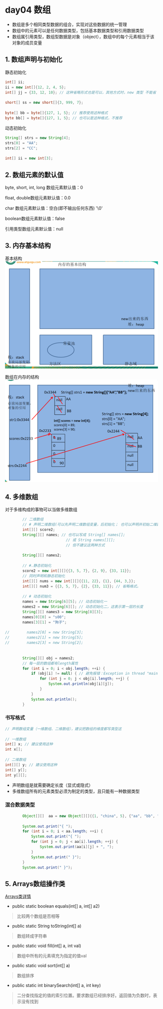 day04 数组
==

* 数组是多个相同类型数据的组合，实现对这些数据的统一管理
* 数组中的元素可以是任何数据类型，包括基本数据类型和引用数据类型
* 数组属引用类型，数组型数据是对象（object），数组中的每个元素相当于该对象的成员变量



## 1. 数组声明与初始化
静态初始化

```java
int[] ii;
ii = new int[]{12, 2, 4, 5};
int[] jj = {33, 12, 10}; // 这种省略形式也是可以，其他方式时，new 类型 不能省

short[] ss = new short[]{3, 999, 7};

byte[] bb = byte[]{127, 1, 5}; // 推荐使用这种格式
byte bb[] = byte[]{127, 1, 5}; // 也可以是这种格式，不推荐
```

动态初始化

```java
String[] strs = new String[4];
strs[0] = "AA";
strs[2] = "CC";

int[] ii = new int[3];
```



## 2. 数组元素的默认值

byte, short, int, long 数组元素默认值：0

float, double数组元素默认值：0.0

char 数组元素默认值：空白(即不输出任何东西) '\0'

boolean数组元素默认值：false

引用类型数组元素默认值：null



## 3. 内存基本结构

基本结构
![内存基本结构](./images/内存基本结构.png)

数组在内存的结构
![数组内存结构](./images/数组在内存中的结构.png)



## 4. 多维数组

对于多维构成的事物可以当做多维数组

```java
        // 二维数组
        // # 声明二维数组(可以先声明二维数组变量，后初始化； 也可以声明并初始二维数组)
        int[][] score2;
        String[][] names; // 也可以写成 String[] names[];
                            // 或 String names[][];
                            // 但不建议这两种方式

        String[][] names2;

        // #.静态初始化
        score2 = new int[][]{{3, 5, 7}, {2, 9}, {33, 11}};
        // 同时声明和静态初始化
        int[][] nums = new int[][]{{11, 22}, {1}, {44, 3,}};
        int[][] num3 = {{3, 5, 7}, {2}, {33, 11}}; // 省略格式。

        // # 动态初始化
        names = new String[6][5]; // 动态初始化一
        names2 = new String[6][]; // 动态初始化二，这表示第一层的长度
        String[][] names3 = new String[8][3];
        names[0][0] = "s00";
        names[3][1] = "狗子";

//        names2[0] = new String[3];
//        names2[1] = new String[5];
//        names2[3] = new String[2];


        String[][] obj = names2;
        // 每一层的数组都有length属性
        for (int i = 0; i < obj.length; ++i) {
            if (obj[i] != null) { // 避免报错：Exception in thread "main" java.lang.NullPointerException
                for (int j = 0; j < obj[i].length; ++j) {
                    System.out.println(obj[i][j]);
                }
            }
            System.out.println();
        }
```

### 书写格式
```java
// 声明数组变量（一维数组、二维数组），建议把数组的维度都写类型这

// 一维数组
int[] x; // 建议使用这种
int x[];

// 二维数组
int[][] y; // 建议使用这种
int[] y[];
int y[][];
```

* 声明数组是就需要确定长度（显式或隐式）
* 多维数组所有的元素类型必须为制定的类型，且只能有一种数据类型



### 混合数据类型

```java
        Object[][]  aa = new Object[][]{{1, "china", 5}, {"aa", "bb", "bb"}, {2.3, 3,14}};

        System.out.print("{ ");
        for (int i = 0; i < aa.length; ++i) {
            System.out.print("{ ");
            for (int j = 0; j < aa[i].length; ++j) {
                System.out.print(aa[i][j] + ", ");
            }
            System.out.print(" }");
        }
        System.out.print(" }");

```



## 5. Arrays数组操作类

[Arrays类详情](./Arrays类.md)  

* public static boolean equals(int[] a, int[] a2)
>比较两个数组是否相等

* public static String toString(int[] a)
>数组转成字符串

* public static void fill(int[] a, int val)
>数组中所有的元素填充为指定的值val

* public static void sort(int[] a)
>数组排序

* public static int binarySearch(int[] a, int key)
>二分查找指定的值的索引位置。要求数组已经排序好。返回值为负数时，表示没有找到
